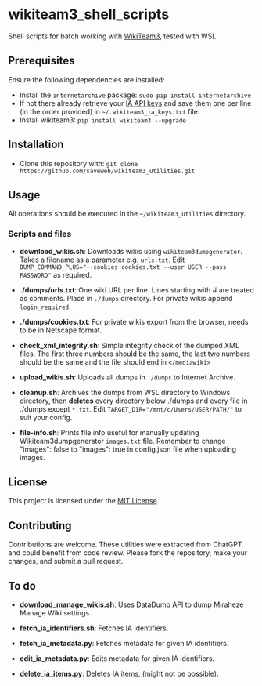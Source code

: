 # wikiteam3_shell_scripts

Shell scripts for batch working with [WikiTeam3](https://github.com/saveweb/wikiteam3), tested with WSL.

## Prerequisites

Ensure the following dependencies are installed:
* Install the `internetarchive` package: `sudo pip install internetarchive`
* If not there already retrieve your [IA API keys](http://www.archive.org/account/s3.php) and save them one per line (in the order provided) in `~/.wikiteam3_ia_keys.txt` file.
* Install wikiteam3: `pip install wikiteam3 --upgrade`

## Installation

* Clone this repository with: `git clone https://github.com/saveweb/wikiteam3_utilities.git`

## Usage

All operations should be executed in the `~/wikiteam3_utilities` directory.

### Scripts and files

* **download_wikis.sh**: Downloads wikis using `wikiteam3dumpgenerator`. Takes a filename as a parameter e.g. `urls.txt`. Edit `DUMP_COMMAND_PLUS="--cookies cookies.txt --user USER --pass PASSWORD"` as required.

* **./dumps/urls.txt**: One wiki URL per line. Lines starting with # are treated as comments. Place in `./dumps` directory. For private wikis append `login_required`.

* **./dumps/cookies.txt**: For private wikis export from the browser, needs to be in Netscape format.

* **check_xml_integrity.sh**: Simple integrity check of the dumped XML files. The first three numbers should be the same, the last two numbers should be the same and the file should end in `</mediawiki>`

* **upload_wikis.sh**: Uploads all dumps in `./dumps` to Internet Archive.

* **cleanup.sh**: Archives the dumps from WSL directory to Windows directory, then **deletes** every directory below ./dumps and every file in ./dumps except `*.txt`. Edit `TARGET_DIR="/mnt/c/Users/USER/PATH/"` to suit your config.

* **file-info.sh**: Prints file info useful for manually updating Wikiteam3dumpgenerator `images.txt` file. Remember to change "images": false to "images": true in config.json file when uploading images.

## License

This project is licensed under the [MIT License](LICENSE).

## Contributing

Contributions are welcome. These utilities were extracted from ChatGPT and could benefit from code review. Please fork the repository, make your changes, and submit a pull request.

## To do

* **download_manage_wikis.sh**: Uses DataDump API to dump Miraheze Manage Wiki settings.

* **fetch_ia_identifiers.sh**: Fetches IA identifiers.

* **fetch_ia_metadata.py**: Fetches metadata for given IA identifiers.

* **edit_ia_metadata.py**: Edits metadata for given IA identifiers.

* **delete_ia_items.py**: Deletes IA items, (might not be possible).
